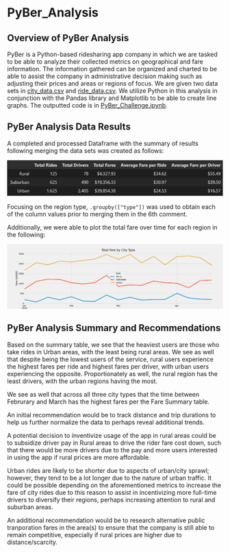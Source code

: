 # PyBer_Analysis

## Overview of PyBer Analysis

PyBer is a Python-based ridesharing app company in which we are tasked to be able to analyze their collected metrics on geographical and fare information. The information gathered can be organized and charted to be able to assist the company in administrative decision making such as adjusting their prices and areas or regions of focus. We are given two data sets in [city_data.csv](/Resources/city_data.csv) and [ride_data.csv](/Resources/ride_data.csv). We utilize Python in this analysis in conjunction with the Pandas library and Matplotlib to be able to create line graphs. The outputted code is in [PyBer_Challenge.ipynb](/PyBer_Challenge.ipynb).

## PyBer Analysis Data Results 

A completed and processed Dataframe with the summary of results following merging the data sets was created as follows: 

![Summary](/analysis/SummaryTable.png) 

Focusing on the region type, `.groupby(["type"])` was used to obtain each of the column values prior to merging them in the 6th comment. 

Additionally, we were able to plot the total fare over time for each region in the following: 

![Fare Summary](/analysis/PyBer_fare_summary.png)

## PyBer Analysis Summary and Recommendations

Based on the summary table, we see that the heaviest users are those who take rides in Urban areas, with the least being rural areas. We see as well that despite being the lowest users of the service, rural users experience the highest fares per ride and highest fares per driver, with urban users experiencing the opposite. Proportionately as well, the rural region has the least drivers, with the urban regions having the most. 

We see as well that across all three city types that the time between Februrary and March has the highest fares per the Fare Summary table. 

An initial recommendation would be to track distance and trip durations to help us further normalize the data to perhaps reveal additional trends. 

A potential decision to inventivize usage of the app in rural areas could be to subsidize driver pay in Rural areas to drive the rider fare cost down, such that there would be more drivers due to the pay and more users interested in using the app if rural prices are more affordable. 

Urban rides are likely to be shorter due to aspects of urban/city sprawl; however, they tend to be a lot longer due to the nature of urban traffic. It could be possible depending on the aforementioned metrics to increase the fare of city rides due to this reason to assist in incentivizing more full-time drivers to diversify their regions, perhaps increasing attention to rural and suburban areas. 

An additional recommendation would be to research alternative public tranporation fares in the area(s) to ensure that the company is still able to remain competitive, especially if rural prices are higher due to distance/scarcity. 

